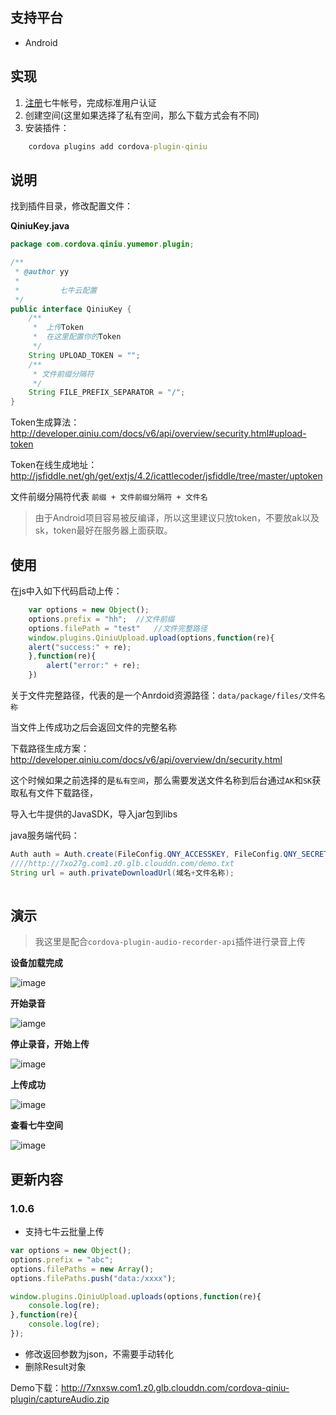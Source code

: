 ## 支持平台

* Android

## 实现

1. [注册](https://portal.qiniu.com/signup)七牛帐号，完成标准用户认证 
2. 创建空间(这里如果选择了私有空间，那么下载方式会有不同)
3. 安装插件：
```cmd
	cordova plugins add cordova-plugin-qiniu
```

## 说明
找到插件目录，修改配置文件：

**QiniuKey.java**

```java
package com.cordova.qiniu.yumemor.plugin;

/**
 * @author yy
 * 
 *         七牛云配置
 */
public interface QiniuKey {
	/**
	 * 	上传Token
	 * 	在这里配置你的Token
	 */
	String UPLOAD_TOKEN = "";
	/**
	 * 文件前缀分隔符
	 */
	String FILE_PREFIX_SEPARATOR = "/";
}

```

Token生成算法：http://developer.qiniu.com/docs/v6/api/overview/security.html#upload-token

Token在线生成地址：http://jsfiddle.net/gh/get/extjs/4.2/icattlecoder/jsfiddle/tree/master/uptoken

文件前缀分隔符代表	`前缀 + 文件前缀分隔符 + 文件名`

> 由于Android项目容易被反编译，所以这里建议只放token，不要放ak以及sk，token最好在服务器上面获取。

## 使用

在js中入如下代码启动上传：

```javascript
	var options = new Object();
	options.prefix = "hh";	//文件前缀
	options.filePath = "test"	//文件完整路径
	window.plugins.QiniuUpload.upload(options,function(re){
    alert("success:" + re);
	},function(re){
		alert("error:" + re);
	})
```

关于文件完整路径，代表的是一个Anrdoid资源路径：`data/package/files/文件名称`

当文件上传成功之后会返回文件的完整名称

下载路径生成方案：http://developer.qiniu.com/docs/v6/api/overview/dn/security.html

这个时候如果之前选择的是`私有空间`，那么需要发送文件名称到后台通过`AK`和`SK`获取私有文件下载路径，

导入七牛提供的JavaSDK，导入jar包到libs

java服务端代码：

```java
Auth auth = Auth.create(FileConfig.QNY_ACCESSKEY, FileConfig.QNY_SECRETKEY);
////http://7xo27g.com1.z0.glb.clouddn.com/demo.txt
String url = auth.privateDownloadUrl(域名+文件名称);
	
```

## 演示

>我这里是配合`cordova-plugin-audio-recorder-api`插件进行录音上传

**设备加载完成**

![image](http://7xnxsw.com1.z0.glb.clouddn.com/cordova-qiniu-plugin/Screenshot_2015-11-12-17-16-10.png)

**开始录音**

![iamge](http://7xnxsw.com1.z0.glb.clouddn.com/cordova-qiniu-plugin/Screenshot_2015-11-12-17-17-16.png)

**停止录音，开始上传**

![image](http://7xnxsw.com1.z0.glb.clouddn.com/cordova-qiniu-plugin/Screenshot_2015-11-12-17-20-40.png)

**上传成功**

![image](http://7xnxsw.com1.z0.glb.clouddn.com/cordova-qiniu-plugin/Screenshot_2015-11-12-17-17-38.png)

**查看七牛空间**

![image](http://7xnxsw.com1.z0.glb.clouddn.com/cordova-qiniu-plugin/QQ截图20151111150111.png)

## 更新内容

### 1.0.6

* 支持七牛云批量上传 
``` javascript
var options = new Object();
options.prefix = "abc";
options.filePaths = new Array();
options.filePaths.push("data:/xxxx");

window.plugins.QiniuUpload.uploads(options,function(re){
	console.log(re);
},function(re){
	console.log(re);						
});
```
* 修改返回参数为json，不需要手动转化
* 删除Result对象

Demo下载：http://7xnxsw.com1.z0.glb.clouddn.com/cordova-qiniu-plugin/captureAudio.zip